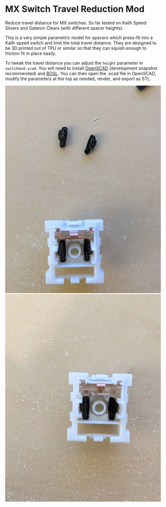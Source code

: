 # MX Switch Travel Reduction Mod
Reduce travel distance for MX switches. So far tested on Kailh Speed Silvers and Gateron Clears (with different spacer heights).

This is a very simple parametric model for spacers which press-fit into a Kailh speed switch and limit the total travel distance. They are designed to be 3D printed out of TPU or similar so that they can squish enough to friction fit in place easily.

To tweak the travel distance you can adjust the `height` parameter in `switchmod.scad`. You will need to install [OpenSCAD](https://openscad.org/downloads.html#snapshots) (development snapshot recommended) and [BOSL](https://github.com/revarbat/BOSL). You can then open the .scad file in OpenSCAD, modify the parameters at the top as needed, render, and export as STL.

![](images/1.jpg)
![](images/2.jpg)

